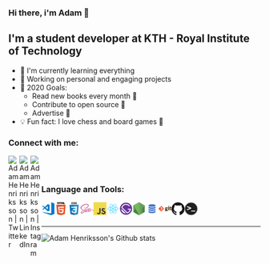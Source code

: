 ### Hi there, i'm Adam 👋

## I'm a student developer at KTH - Royal Institute of Technology

- 🌱 I'm currently learning everything
- 👷 Working on personal and engaging projects
- 🎯 2020 Goals: 
    * Read new books every month 📖
    * Contribute to open source 🐧
    * Advertise 🙌
- 💡 Fun fact: I love chess and board games 🎲

### Connect with me:

[<img align="left" alt="Adam Henriksson | Twitter" width="22px" src="https://cdn.jsdelivr.net/npm/simple-icons@v3/icons/twitter.svg" />][twitter]
[<img align="left" alt="Adam Henriksson | LinkedIn" width="22px" src="https://cdn.jsdelivr.net/npm/simple-icons@v3/icons/linkedin.svg" />][linkedin]
[<img align="left" alt="Adam Henriksson | Instagram" width="22px" src="https://cdn.jsdelivr.net/npm/simple-icons@v3/icons/instagram.svg" />][instagram]

<br />
<br />

### Language and Tools:

<img align="left" alt="Visual Studio Code" width="26px" src="https://raw.githubusercontent.com/github/explore/80688e429a7d4ef2fca1e82350fe8e3517d3494d/topics/visual-studio-code/visual-studio-code.png" />
<img align="left" alt="HTML5" width="26px" src="https://raw.githubusercontent.com/github/explore/80688e429a7d4ef2fca1e82350fe8e3517d3494d/topics/html/html.png" />
<img align="left" alt="CSS3" width="26px" src="https://raw.githubusercontent.com/github/explore/80688e429a7d4ef2fca1e82350fe8e3517d3494d/topics/css/css.png" />
<img align="left" alt="Sass" width="26px" src="https://raw.githubusercontent.com/github/explore/80688e429a7d4ef2fca1e82350fe8e3517d3494d/topics/sass/sass.png" />
<img align="left" alt="JavaScript" width="26px" src="https://raw.githubusercontent.com/github/explore/80688e429a7d4ef2fca1e82350fe8e3517d3494d/topics/javascript/javascript.png" />
<img align="left" alt="React" width="26px" src="https://raw.githubusercontent.com/github/explore/80688e429a7d4ef2fca1e82350fe8e3517d3494d/topics/react/react.png" />
<img align="left" alt="Gatsby" width="26px" src="https://raw.githubusercontent.com/github/explore/e94815998e4e0713912fed477a1f346ec04c3da2/topics/gatsby/gatsby.png" />
<img align="left" alt="Node.js" width="26px" src="https://raw.githubusercontent.com/github/explore/80688e429a7d4ef2fca1e82350fe8e3517d3494d/topics/nodejs/nodejs.png" />
<img align="left" alt="SQL" width="26px" src="https://raw.githubusercontent.com/github/explore/80688e429a7d4ef2fca1e82350fe8e3517d3494d/topics/sql/sql.png" />
<img align="left" alt="Git" width="26px" src="https://raw.githubusercontent.com/github/explore/80688e429a7d4ef2fca1e82350fe8e3517d3494d/topics/git/git.png" />
<img align="left" alt="GitHub" width="26px" src="https://raw.githubusercontent.com/github/explore/78df643247d429f6cc873026c0622819ad797942/topics/github/github.png" />
<img align="left" alt="HTML5" width="26px" src="https://raw.githubusercontent.com/github/explore/80688e429a7d4ef2fca1e82350fe8e3517d3494d/topics/terminal/terminal.png" />

<br />
<br />

---

<img align=left alt="Adam Henriksson's Github stats" src="https://github-readme-stats.vercel.app/api?username=Adamih&show_icons=true" />

[twitter]: https://twitter.com/AdamHenriksson5/
[linkedin]: https://www.linkedin.com/in/adahen/
[instagram]: https://www.instagram.com/adamih/

